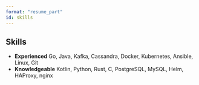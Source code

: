 ```yaml
---
format: "resume_part"
id: skills
---
```


## Skills

* **Experienced** Go, Java, Kafka, Cassandra, Docker, Kubernetes, Ansible, Linux, Git
* **Knowledgeable** Kotlin, Python, Rust, C, PostgreSQL, MySQL, Helm, HAProxy, nginx
